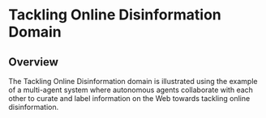 # Tackling Online Disinformation Domain

## Overview
The Tackling Online Disinformation domain is illustrated using the example of a multi-agent system where autonomous agents collaborate with each other to curate and label information on the Web towards tackling online disinformation.  
